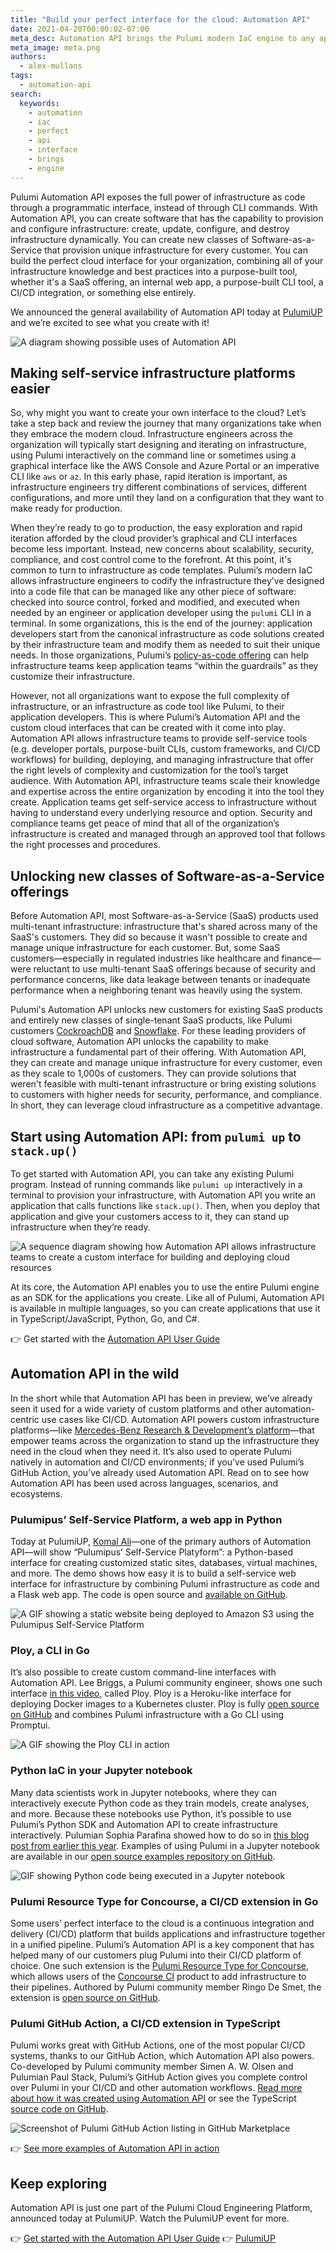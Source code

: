 ```yaml
---
title: "Build your perfect interface for the cloud: Automation API"
date: 2021-04-20T00:00:02-07:00
meta_desc: Automation API brings the Pulumi modern IaC engine to any application
meta_image: meta.png
authors:
  - alex-mullans
tags:
  - automation-api
search:
  keywords:
    - automation
    - iac
    - perfect
    - api
    - interface
    - brings
    - engine
---
```


Pulumi Automation API exposes the full power of infrastructure as code through a programmatic interface, instead of through CLI commands. With Automation API, you can create software that has the capability to provision and configure infrastructure: create, update, configure, and destroy infrastructure dynamically. You can create new classes of Software-as-a-Service that provision unique infrastructure for every customer. You can build the perfect cloud interface for your organization, combining all of your infrastructure knowledge and best practices into a purpose-built tool, whether it's a SaaS offering, an internal web app, a purpose-built CLI tool, a CI/CD integration, or something else entirely.

We announced the general availability of Automation API today at [PulumiUP](/pulumi-up/) and we’re excited to see what you create with it!

<!--more-->

![A diagram showing possible uses of Automation API](img/automation-api.png)

## Making self-service infrastructure platforms easier

So, why might you want to create your own interface to the cloud? Let’s take a step back and review the journey that many organizations take when they embrace the modern cloud. Infrastructure engineers across the organization will typically start designing and iterating on infrastructure, using Pulumi interactively on the command line or sometimes using a graphical interface like the AWS Console and Azure Portal or an imperative CLI like `aws` or `az`. In this early phase, rapid iteration is important, as infrastructure engineers try different combinations of services, different configurations, and more until they land on a configuration that they want to make ready for production.

When they’re ready to go to production, the easy exploration and rapid iteration afforded by the cloud provider’s graphical and CLI interfaces become less important. Instead, new concerns about scalability, security, compliance, and cost control come to the forefront. At this point, it's common to turn to infrastructure as code templates. Pulumi’s modern IaC allows infrastructure engineers to codify the infrastructure they’ve designed into a code file that can be managed like any other piece of software: checked into source control, forked and modified, and executed when needed by an engineer or application developer using the `pulumi` CLI in a terminal. In some organizations, this is the end of the journey: application developers start from the canonical infrastructure as code solutions created by their infrastructure team and modify them as needed to suit their unique needs. In those organizations, Pulumi’s [policy-as-code offering](/docs/using-pulumi/crossguard/get-started/) can help infrastructure teams keep application teams “within the guardrails” as they customize their infrastructure.

However, not all organizations want to expose the full complexity of infrastructure, or an infrastructure as code tool like Pulumi, to their application developers. This is where Pulumi’s Automation API and the custom cloud interfaces that can be created with it come into play. Automation API allows infrastructure teams to provide self-service tools (e.g. developer portals, purpose-built CLIs, custom frameworks, and CI/CD workflows) for building, deploying, and managing infrastructure that offer the right levels of complexity and customization for the tool’s target audience. With Automation API, infrastructure teams scale their knowledge and expertise across the entire organization by encoding it into the tool they create. Application teams get self-service access to infrastructure without having to understand every underlying resource and option. Security and compliance teams get peace of mind that all of the organization’s infrastructure is created and managed through an approved tool that follows the right processes and procedures.

## Unlocking new classes of Software-as-a-Service offerings

Before Automation API, most Software-as-a-Service (SaaS) products used multi-tenant infrastructure: infrastructure that's shared across many of the SaaS's customers. They did so because it wasn't possible to create and manage unique infrastructure for each customer. But, some SaaS customers—especially in regulated industries like healthcare and finance—were reluctant to use multi-tenant SaaS offerings because of security and performance concerns, like data leakage between tenants or inadequate performance when a neighboring tenant was heavily using the system.

Pulumi's Automation API unlocks new customers for existing SaaS products and entirely new classes of single-tenant SaaS products, like Pulumi customers [CockroachDB](https://www.cockroachlabs.com/blog/kubernetes-saas-implementation/) and [Snowflake](/case-studies/snowflake/). For these leading providers of cloud software, Automation API unlocks the capability to make infrastructure a fundamental part of their offering. With Automation API, they can create and manage unique infrastructure for every customer, even as they scale to 1,000s of customers. They can provide solutions that weren't feasible with multi-tenant infrastructure or bring existing solutions to customers with higher needs for security, performance, and compliance. In short, they can leverage cloud infrastructure as a competitive advantage.

## Start using Automation API: from `pulumi up` to `stack.up()`

To get started with Automation API, you can take any existing Pulumi program. Instead of running commands like `pulumi up` interactively in a terminal to provision your infrastructure, with Automation API you write an application that calls functions like `stack.up()`. Then, when you deploy that application and give your customers access to it, they can stand up infrastructure when they’re ready.

![A sequence diagram showing how Automation API allows infrastructure teams to create a custom interface for building and deploying cloud resources](img/automation-api-sequence.png)

At its core, the Automation API enables you to use the entire Pulumi engine as an SDK for the applications you create. Like all of Pulumi, Automation API is available in multiple languages, so you can create applications that use it in TypeScript/JavaScript, Python, Go, and C#.

👉 Get started with the [Automation API User Guide](/docs/using-pulumi/automation-api/)

## Automation API in the wild

In the short while that Automation API has been in preview, we’ve already seen it used for a wide variety of custom platforms and other automation-centric use cases like CI/CD. Automation API powers custom infrastructure platforms—like [Mercedes-Benz Research & Development’s platform](/case-studies/mercedes-benz)—that empower teams across the organization to stand up the infrastructure they need in the cloud when they need it. It’s also used to operate Pulumi natively in automation and CI/CD environments; if you’ve used Pulumi’s GitHub Action, you’ve already used Automation API. Read on to see how Automation API has been used across languages, scenarios, and ecosystems.

### Pulumipus’ Self-Service Platform, a web app in Python

Today at PulumiUP, [Komal Ali](https://twitter.com/zwitkali)—one of the primary authors of Automation API—will show “Pulumipus’ Self-Service Platyform”: a Python-based interface for creating customized static sites, databases, virtual machines, and more. The demo shows how easy it is to build a self-service web interface for infrastructure by combining Pulumi infrastructure as code and a Flask web app. The code is open source and [available on GitHub](https://github.com/komalali/self-service-platyform).

![A GIF showing a static website being deployed to Amazon S3 using the Pulumipus Self-Service Platform](self-service-platyform.gif)

### Ploy, a CLI in Go

It’s also possible to create custom command-line interfaces with Automation API. Lee Briggs, a Pulumi community engineer, shows one such interface [in this video](https://www.youtube.com/watch?v=aF7qtH_Q-Uo), called Ploy. Ploy is a Heroku-like interface for deploying Docker images to a Kubernetes cluster. Ploy is fully [open source on GitHub](https://github.com/jaxxstorm/ploy) and combines Pulumi infrastructure with a Go CLI using Promptui.

![A GIF showing the Ploy CLI in action](ploy-5.gif)

### Python IaC in your Jupyter notebook

Many data scientists work in Jupyter notebooks, where they can interactively execute Python code as they train models, create analyses, and more. Because these notebooks use Python, it’s possible to use Pulumi’s Python SDK and Automation API to create infrastructure interactively. Pulumian Sophia Parafina showed how to do so in [this blog post from earlier this year](https://www.pulumi.com/blog/data-science-in-the-cloud/). Examples of using Pulumi in a Jupyter notebook are available in our [open source examples repository on GitHub](https://github.com/pulumi/automation-api-examples/tree/main/python/pulumi_via_jupyter).

![GIF showing Python code being executed in a Jupyter notebook](https://github.com/pulumi/automation-api-examples/raw/main/python/pulumi_via_jupyter/auto-api.gif)

### Pulumi Resource Type for Concourse, a CI/CD extension in Go

Some users’ perfect interface to the cloud is a continuous integration and delivery (CI/CD) platform that builds applications and infrastructure together in a unified pipeline. Pulumi’s Automation API is a key component that has helped many of our customers plug Pulumi into their CI/CD platform of choice. One such extension is the [Pulumi Resource Type for Concourse](https://github.com/ringods/pulumi-resource/), which allows users of the [Concourse CI](https://concourse-ci.org/) product to add infrastructure to their pipelines. Authored by Pulumi community member Ringo De Smet, the extension is [open source on GitHub](https://github.com/ringods/pulumi-resource/).

### Pulumi GitHub Action, a CI/CD extension in TypeScript

Pulumi works great with GitHub Actions, one of the most popular CI/CD systems, thanks to our GitHub Action, which Automation API also powers. Co-developed by Pulumi community member Simen A. W. Olsen and Pulumian Paul Stack, Pulumi’s GitHub Action gives you complete control over Pulumi in your CI/CD and other automation workflows. [Read more about how it was created using Automation API](/blog/supercharging-our-github-action-with-the-pulumi-automation-api/) or see the TypeScript [source code on GitHub](https://github.com/pulumi/actions).

![Screenshot of Pulumi GitHub Action listing in GitHub Marketplace](img/github-action.png)

👉 [See more examples of Automation API in action](https://github.com/pulumi/automation-api-examples)

## Keep exploring

Automation API is just one part of the Pulumi Cloud Engineering Platform, announced today at PulumiUP. Watch the PulumiUP event for more.

👉 [Get started with the Automation API User Guide](/docs/using-pulumi/automation-api/)
👉 [PulumiUP](/pulumi-up/)

